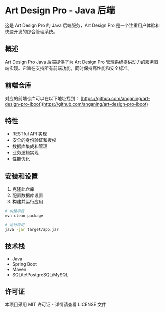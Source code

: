 # Art Design Pro - Java 后端

这是 Art Design Pro 的 Java 后端服务，Art Design Pro 是一个注重用户体验和快速开发的综合管理系统。

## 概述

Art Design Pro Java 后端提供了为 Art Design Pro 管理系统提供动力的服务器端实现。它旨在支持所有前端功能，同时保持高性能和安全标准。

## 前端仓库

对应的前端仓库可以在以下地址找到：
[https://github.com/anganing/art-design-pro-iboot](https://github.com/anganing/art-design-pro-iboot)

## 特性

- RESTful API 实现
- 安全的身份验证和授权
- 数据库集成和管理
- 业务逻辑实现
- 性能优化

## 安装和设置

1. 克隆此仓库
2. 配置数据库设置
3. 构建并运行应用

```bash
# 构建项目
mvn clean package

# 运行应用
java -jar target/app.jar
```

## 技术栈

- Java
- Spring Boot
- Maven
- SQLite\PostgreSQL\MySQL

## 许可证

本项目采用 MIT 许可证 - 详情请查看 LICENSE 文件
